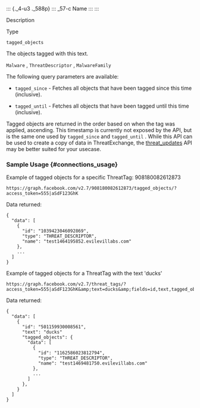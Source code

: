 ::: {._4-u3 ._588p}
::: _57-c
Name
:::
:::

Description

Type

` tagged_objects `

The objects tagged with this text.

` Malware ` , ` ThreatDescriptor ` , ` MalwareFamily `

The following query parameters are available:

-   ` tagged_since ` - Fetches all objects that have been tagged since
    this time (inclusive).

-   ` tagged_until ` - Fetches all objects that have been tagged until
    this time (inclusive).

Tagged objects are returned in the order based on when the tag was
applied, ascending. This timestamp is currently not exposed by the API,
but is the same one used by ` tagged_since ` and ` tagged_until ` .
While this API can be used to create a copy of data in ThreatExchange,
the
[threat_updates](/docs/threat-exchange/reference/apis/threat-updates/v10.0)
API may be better suited for your usecase.

### Sample Usage {#connections_usage}

Example of tagged objects for a specific ThreatTag: 908180082612873

``` {._5s-8 .prettyprint .lang-code}
https://graph.facebook.com/v2.7/908180082612873/tagged_objects/?access_token=555|aSdF123GhK
```

Data returned:

``` {._5s-8 .prettyprint .lang-code}
{
  "data": [
    {
      "id": "1039423046092869",
      "type": "THREAT_DESCRIPTOR",
      "name": "test1464195852.evilevillabs.com"
    },
    ...
  ]
}
```

Example of tagged objects for a ThreatTag with the text \'ducks\'

``` {._5s-8 .prettyprint .lang-code}
https://graph.facebook.com/v2.7/threat_tags/?access_token=555|aSdF123GhK&amp;text=ducks&amp;fields=id,text,tagged_objects
```

Data returned:

``` {._5s-8 .prettyprint .lang-code}
{
  "data": [
    {
      "id": "501159930008561",
      "text": "ducks"
      "tagged_objects": {
        "data": [
          {
            "id": "1162586023812794",
            "type": "THREAT_DESCRIPTOR",
            "name": "test1469481750.evilevillabs.com"
          },
          ...
        ]
      },
    }
  ]
}
```
